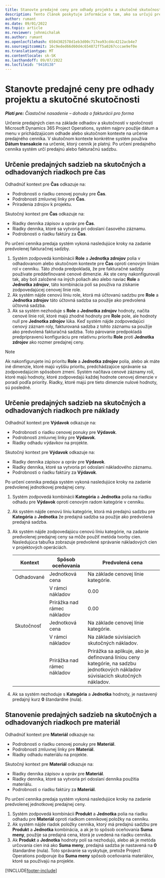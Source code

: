 ```yaml
---
title: Stanovte predajné ceny pre odhady projektu a skutočné skutočnosti
description: Tento článok poskytuje informácie o tom, ako sa určujú predajné ceny pre odhady a skutočné hodnoty projektu.
author: rumant
ms.date: 09/01/2022
ms.topic: article
ms.reviewer: johnmichalak
ms.author: rumant
ms.openlocfilehash: 6504302578d1eb3d00c717ea93cd4c4212acb4e7
ms.sourcegitcommit: 16c9eded66d60d4c654872ff5a0267cccae9ef0e
ms.translationtype: MT
ms.contentlocale: sk-SK
ms.lasthandoff: 09/07/2022
ms.locfileid: "9410138"
---
```

# <a name="determine-sales-prices-for-project-estimates-and-actuals"></a>Stanovte predajné ceny pre odhady projektu a skutočné skutočnosti

_**Platí pre:** Čiastočné nasadenie – dohoda o fakturácii pro forma_

Určenie predajných cien na základe odhadov a skutočností v spoločnosti Microsoft Dynamics 365 Project Operations, systém najprv použije dátum a menu v prichádzajúcom odhade alebo skutočnom kontexte na určenie predajného cenníka. V skutočnom kontexte konkrétne systém používa **Dátum transakcie** na určenie, ktorý cenník je platný. Po určení predajného cenníka systém určí predajnú alebo fakturačnú sadzbu.

## <a name="determining-sales-rates-on-actual-and-estimate-lines-for-time"></a>Určenie predajných sadzieb na skutočných a odhadovaných riadkoch pre čas

Odhadnúť kontext pre **Čas** odkazuje na:

- Podrobnosti o riadku cenovej ponuky pre **Čas**.
- Podrobnosti zmluvnej linky pre **Čas**.
- Priradenia zdrojov k projektu.

Skutočný kontext pre **Čas** odkazuje na:

- Riadky denníka zápisov a opráv pre **Čas**.
- Riadky denníka, ktoré sa vytvoria pri odoslaní časového záznamu.
- Podrobnosti o riadku faktúry za **Čas**. 

Po určení cenníka predaja systém vykoná nasledujúce kroky na zadanie predvolenej fakturačnej sadzby.

1. Systém zodpovedá kombinácii **Role** a **Jednotka zdrojov** polia v odhadovanom alebo skutočnom kontexte pre **Čas** oproti cenovým líniám rol v cenníku. Táto zhoda predpokladá, že pre fakturačné sadzby používate preddefinované cenové dimenzie. Ak ste ceny nakonfigurovali tak, aby boli založené na iných poliach ako alebo naviac **Role** a **Jednotka zdrojov**, táto kombinácia polí sa používa na získanie zodpovedajúcej cenovej línie role.
1. Ak systém nájde cenovú líniu role, ktorá má účtovanú sadzbu pre **Role** a **Jednotka zdrojov** táto účtovná sadzba sa použije ako predvolená účtovná sadzba.
1. Ak sa systém nezhoduje s **Role** a **Jednotka zdrojov** hodnoty, načíta cenové línie rolí, ktoré majú zhodné hodnoty pre **Role** pole, ale hodnoty null pre **Jednotka zdrojov** lúka. Keď systém nájde zodpovedajúci cenový záznam roly, fakturovaná sadzba z tohto záznamu sa použije ako predvolená fakturačná sadzba. Toto párovanie predpokladá predpripravenú konfiguráciu pre relatívnu prioritu **Role** proti **Jednotka zdrojov** ako rozmer predajnej ceny.

> [!NOTE]
> Ak nakonfigurujete inú prioritu **Role** a **Jednotka zdrojov** polia, alebo ak máte iné dimenzie, ktoré majú vyššiu prioritu, predchádzajúce správanie sa zodpovedajúcim spôsobom zmení. Systém načítava cenové záznamy rolí, ktoré majú hodnoty, ktoré zodpovedajú každej hodnote cenovej dimenzie v poradí podľa priority. Riadky, ktoré majú pre tieto dimenzie nulové hodnoty, sú posledné.

## <a name="determining-sales-rates-on-actual-and-estimate-lines-for-expense"></a>Určenie predajných sadzieb na skutočných a odhadovaných riadkoch pre náklady

Odhadnúť kontext pre **Výdavok** odkazuje na:

- Podrobnosti o riadku cenovej ponuky pre **Výdavok**.
- Podrobnosti zmluvnej linky pre **Výdavok**.
- Riadky odhadu výdavkov na projekte.

Skutočný kontext pre **Výdavok** odkazuje na:

- Riadky denníka zápisov a opráv pre **Výdavok**.
- Riadky denníka, ktoré sa vytvoria pri odoslaní nákladového záznamu.
- Podrobnosti o riadku faktúry za **Výdavok**. 

Po určení cenníka predaja systém vykoná nasledujúce kroky na zadanie predvolenej jednotkovej predajnej ceny.

1. Systém zodpovedá kombinácii **Kategória** a **Jednotka** polia na riadku odhadu pre **Výdavok** oproti cenovým radom kategórie v cenníku.
1. Ak systém nájde cenovú líniu kategórie, ktorá má predajnú sadzbu pre **Kategória** a **Jednotka** že predajná sadzba sa použije ako predvolená predajná sadzba.
1. Ak systém nájde zodpovedajúcu cenovú líniu kategórie, na zadanie predvolenej predajnej ceny sa môže použiť metóda tvorby cien. Nasledujúca tabuľka zobrazuje predvolené správanie nákladových cien v projektových operáciách.

    | Kontext | Spôsob oceňovania | Predvolená cena |
    | --- | --- | --- |
    | Odhadované | Jednotková cena | Na základe cenovej línie kategórie. |
    |        | V rámci nákladov | 0.00 |
    |        | Prirážka nad rámec nákladov | 0.00 |
    | Skutočnosť | Jednotková cena | Na základe cenovej línie kategórie. |
    |        | V rámci nákladov | Na základe súvisiacich skutočných nákladov. |
    |        | Prirážka nad rámec nákladov | Prirážka sa aplikuje, ako je definovaná líniou ceny kategórie, na sadzbu jednotkových nákladov súvisiacich skutočných nákladov. |

1. Ak sa systém nezhoduje s **Kategória** a **Jednotka** hodnoty, je nastavený predajný kurz **0** štandardne (nula).

## <a name="determining-sales-rates-on-actual-and-estimate-lines-for-material"></a>Stanovenie predajných sadzieb na skutočných a odhadovaných riadkoch pre materiál

Odhadnúť kontext pre **Materiál** odkazuje na:

- Podrobnosti o riadku cenovej ponuky pre **Materiál**.
- Podrobnosti zmluvnej linky pre **Materiál**.
- Riadky odhadu materiálu na projekte.

Skutočný kontext pre **Materiál** odkazuje na:

- Riadky denníka zápisov a opráv pre **Materiál**.
- Riadky denníka, ktoré sa vytvoria pri odoslaní denníka použitia materiálu.
- Podrobnosti o riadku faktúry za **Materiál**. 

Po určení cenníka predaja systém vykoná nasledujúce kroky na zadanie predvolenej jednotkovej predajnej ceny.

1. Systém zodpovedá kombinácii **Produkt** a **Jednotka** polia na riadku odhadu pre **Materiál** oproti riadkom cenníkovej položky na cenníku.
1. Ak systém nájde riadok položky cenníka, ktorý má predajnú sadzbu pre **Produkt** a **Jednotka** kombinácia, a ak je to spôsob oceňovania **Suma meny**, použije sa predajná cena, ktorá je uvedená na riadku cenníka. 
1. Ak **Produkt** a **Jednotka** hodnoty polí sa nezhodujú, alebo ak je metóda určovania cien iná ako **Suma meny**, predajná sadzba je nastavená na **0** štandardne (nula). Toto správanie sa vyskytuje, pretože Project Operations podporuje iba **Suma meny** spôsob oceňovania materiálov, ktoré sa používajú na projekte.

[!INCLUDE[footer-include](../../includes/footer-banner.md)]
